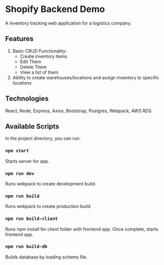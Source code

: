 # Shopify Backend Demo

A inventory tracking web application for a logistics company.

## Features

1. Basic CRUD Functionality:
    * Create inventory items
    * Edit Them
    * Delete Them
    * View a list of them
2. Ability to create warehouses/locations and assign inventory to specific locations

## Technologies

React, Node, Express, Axios, Bootstrap, Postgres, Webpack, AWS RDS

## Available Scripts

In the project directory, you can run:

### `npm start`

Starts server for app.

### `npm run dev`

Runs webpack to create development build.

### `npm run build`

Runs webpack to create production build.

### `npm run build-client`

Runs npm install for client folder with frontend app.
Once complete, starts frontend app.

### `npm run build-db`

Builds database by loading schema file.